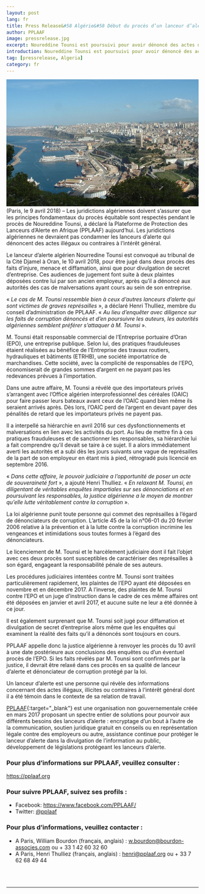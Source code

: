 ```yaml
---
layout: post
lang: fr
title: Press Release&#58 Algérie&#58 Début du procès d’un lanceur d’alerte
author: PPLAAF
image: pressrelease.jpg
excerpt: Noureddine Tounsi est poursuivi pour avoir dénoncé des actes de corruption
introduction: Noureddine Tounsi est poursuivi pour avoir dénoncé des actes de corruption
tag: [pressrelease, Algeria]
category: fr
---
```


<img class="img-responsive img-post center-block" src="/assets/images/posts/oran_facade_maritime.jpg">
<br>
(Paris, le 9 avril 2018) – Les juridictions algériennes doivent s’assurer que les principes fondamentaux du procès équitable sont respectés pendant le procès de Noureddine Tounsi, a déclaré la Plateforme de Protection des Lanceurs d’Alerte en Afrique (PPLAAF) aujourd’hui. Les juridictions algériennes ne devraient pas condamner les lanceurs d’alerte qui dénoncent des actes illégaux ou contraires à l’intérêt général.

Le lanceur d’alerte algérien Nourredine Tounsi est convoqué au tribunal de la Cité Djamel à Oran, le 10 avril 2018, pour être jugé dans deux procès des faits d’injure, menace et diffamation, ainsi que pour divulgation de secret d’entreprise. Ces audiences de jugement font suite à deux plaintes déposées contre lui par son ancien employeur, après qu’il a dénoncé aux autorités des cas de malversations ayant cours au sein de son entreprise. 

« _Le cas de M. Tounsi ressemble bien à ceux d’autres lanceurs d’alerte qui sont victimes de graves représailles_ », a déclaré Henri Thulliez, membre du conseil d’administration de PPLAAF. « _Au lieu d’enquêter avec diligence sur les faits de corruption dénoncés et d’en poursuivre les auteurs, les autorités algériennes semblent préférer s’attaquer à M. Tounsi_ ». 

M. Tounsi était responsable commercial de l’Entreprise portuaire d’Oran (EPO), une entreprise publique. Selon lui, des pratiques frauduleuses étaient réalisées au bénéfice de l’Entreprise des travaux routiers, hydrauliques et bâtiments (ETRHB), une société importatrice de marchandises. Cette société, avec la complicité de responsables de l’EPO, économiserait de grandes sommes d’argent en ne payant pas les redevances prévues à l’importation. 

Dans une autre affaire, M. Tounsi a révélé que des importateurs privés s’arrangent avec l’Office algérien interprofessionnel des céréales (OAIC) pour faire passer leurs bateaux avant ceux de l’OAIC quand bien même ils seraient arrivés après. Dès lors, l’OAIC perd de l’argent en devant payer des pénalités de retard que les importateurs privés ne payent pas.

Il a interpellé sa hiérarchie en avril 2016 sur ces dysfonctionnements et malversations en lien avec les activités du port. Au lieu de mettre fin à ces pratiques frauduleuses et de sanctionner les responsables, sa hiérarchie lui a fait comprendre qu’il devait se taire à ce sujet. Il a alors immédiatement averti les autorités et a subi dès les jours suivants une vague de représailles de la part de son employeur en étant mis à pied, rétrogradé puis licencié en septembre 2016.

« _Dans cette affaire, le pouvoir judiciaire a l’opportunité de poser un acte de souveraineté fort_ », a ajouté Henri Thulliez. « _En relaxant M. Tounsi, en diligentant de véritables enquêtes impartiales sur ses dénonciations et en poursuivant les responsables, la justice algérienne a le moyen de montrer qu’elle lutte véritablement contre la corruption_ ».

La loi algérienne punit toute personne qui commet des représailles à l’égard de dénonciateurs de corruption. L’article 45 de la loi n°06-01 du 20 février 2006 relative à la prévention et à la lutte contre la corruption incrimine les vengeances et intimidations sous toutes formes à l’égard des dénonciateurs. 

Le licenciement de M. Tounsi et le harcèlement judiciaire dont il fait l’objet avec ces deux procès sont susceptibles de caractériser des représailles à son égard, engageant la responsabilité pénale de ses auteurs.  

Les procédures judiciaires intentées contre M. Tounsi sont traitées particulièrement rapidement, les plaintes de l’EPO ayant été déposées en novembre et en décembre 2017. A l’inverse, des plaintes de M. Tounsi contre l’EPO et un juge d’instruction dans le cadre de ces même affaires ont été déposées en janvier et avril 2017, et aucune suite ne leur a été donnée à ce jour. 

Il est également surprenant que M. Tounsi soit jugé pour diffamation et divulgation de secret d’entreprise alors même que les enquêtes qui examinent la réalité des faits qu’il a dénoncés sont toujours en cours.

PPLAAF appelle donc la justice algérienne à renvoyer les procès du 10 avril à une date postérieure aux conclusions des enquêtes ou d’un éventuel procès de l’EPO. Si les faits révélés par M. Tounsi sont confirmés par la justice, il devrait être relaxé dans ces procès en sa qualité de lanceur d’alerte et dénonciateur de corruption protégé par la loi.

Un lanceur d’alerte est une personne qui révèle des informations concernant des actes illégaux, illicites ou contraires à l’intérêt général dont il a été témoin dans le contexte de sa relation de travail.

[PPLAAF](https://pplaaf.org/fr){:target="_blank"} est une organisation non gouvernementale créée en mars 2017 proposant un spectre entier de solutions pour pourvoir aux différents besoins des lanceurs d’alerte : encryptage d’un bout à l’autre de la communication, soutien juridique gratuit en conseils ou en représentation légale contre des employeurs ou autre, assistance continue pour protéger le lanceur d’alerte dans la divulgation de l’information au public, développement de législations protégeant les lanceurs d’alerte.

### Pour plus d’informations sur PPLAAF, veuillez consulter :
<https://pplaaf.org>

### Pour suivre PPLAAF, suivez ses profils :
- Facebook: <https://www.facebook.com/PPLAAF/>
- Twitter: [@pplaaf](https://twitter.com/pplaaf)

### Pour plus d’informations, veuillez contacter :
- A Paris, William Bourdon (français, anglais) : [w.bourdon@bourdon-associes.com](mailto:w.bourdon@bourdon-associes.com) ou + 33 1 42 60 32 60
- A Paris, Henri Thulliez (français, anglais) : [henri@pplaaf.org](mailto:henri@pplaaf.org) ou + 33 7 62 68 49 44



<br>
<br>

----------------------